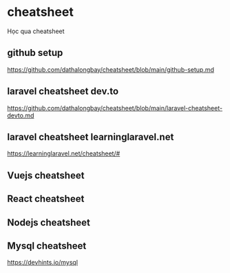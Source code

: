 # cheatsheet
Học qua cheatsheet

## github setup
https://github.com/dathalongbay/cheatsheet/blob/main/github-setup.md
## laravel cheatsheet dev.to
https://github.com/dathalongbay/cheatsheet/blob/main/laravel-cheatsheet-devto.md
## laravel cheatsheet learninglaravel.net
https://learninglaravel.net/cheatsheet/#
## Vuejs cheatsheet
## React cheatsheet
## Nodejs cheatsheet
## Mysql cheatsheet
https://devhints.io/mysql


